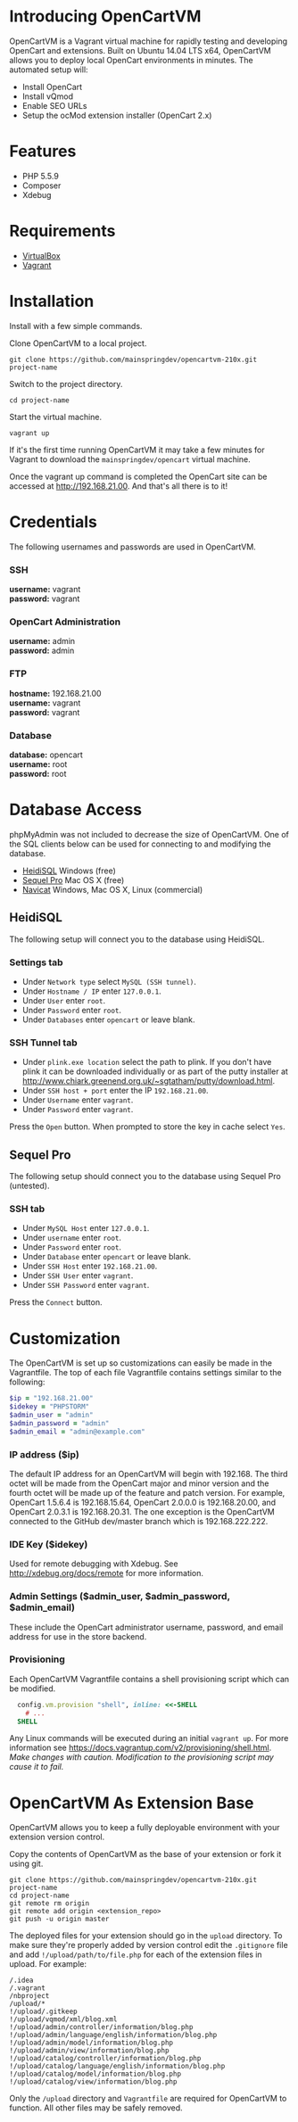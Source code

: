 # Introducing OpenCartVM

OpenCartVM is a Vagrant virtual machine for rapidly testing and developing OpenCart and extensions.  Built on Ubuntu 14.04 LTS x64, OpenCartVM allows you to deploy local OpenCart environments in minutes.  The automated setup will:

  * Install OpenCart
  * Install vQmod
  * Enable SEO URLs
  * Setup the ocMod extension installer (OpenCart 2.x)

# Features

  * PHP 5.5.9
  * Composer
  * Xdebug

# Requirements

  * [VirtualBox](https://www.virtualbox.org)
  * [Vagrant](https://www.vagrantup.com/)

# Installation

Install with a few simple commands.

Clone OpenCartVM to a local project.

```
git clone https://github.com/mainspringdev/opencartvm-210x.git project-name
```

Switch to the project directory.

```
cd project-name
```

Start the virtual machine.

```
vagrant up
```

If it's the first time running OpenCartVM it may take a few minutes for Vagrant to download the ``mainspringdev/opencart`` virtual machine.

Once the vagrant up command is completed the OpenCart site can be accessed at http://192.168.21.00.  And that's all there is to it!

# Credentials

The following usernames and passwords are used in OpenCartVM.

### SSH
**username:** vagrant  
**password:** vagrant

### OpenCart Administration
**username:** admin  
**password:** admin

### FTP
**hostname:** 192.168.21.00  
**username:** vagrant  
**password:** vagrant

### Database
**database:** opencart  
**username:** root  
**password:** root

# Database Access

phpMyAdmin was not included to decrease the size of OpenCartVM.  One of the SQL clients below can be used for connecting to and modifying the database.

  * [HeidiSQL](http://www.heidisql.com/) Windows (free)
  * [Sequel Pro](http://www.sequelpro.com/) Mac OS X (free)
  * [Navicat](http://www.navicat.com/) Windows, Mac OS X, Linux (commercial)

## HeidiSQL

The following setup will connect you to the database using HeidiSQL.

### Settings tab
  - Under ```Network type``` select ```MySQL (SSH tunnel)```.
  - Under ```Hostname / IP``` enter ```127.0.0.1```.
  - Under ```User``` enter ```root```.
  - Under ```Password``` enter ```root```.
  - Under ```Databases``` enter ```opencart``` or leave blank.

### SSH Tunnel tab
  - Under ```plink.exe location``` select the path to plink.  If you don't have plink it can be downloaded individually or as part of the putty installer at http://www.chiark.greenend.org.uk/~sgtatham/putty/download.html.
  - Under ```SSH host + port``` enter the IP ```192.168.21.00```.
  - Under ```Username``` enter ```vagrant```.
  - Under ```Password``` enter ```vagrant```.
   
Press the ```Open``` button.  When prompted to store the key in cache select ```Yes```.

## Sequel Pro

The following setup should connect you to the database using Sequel Pro (untested).

### SSH tab
  - Under ```MySQL Host``` enter ```127.0.0.1```.
  - Under ```username``` enter ```root```.
  - Under ```Password``` enter ```root```.
  - Under ```Database``` enter ```opencart``` or leave blank.
  - Under ```SSH Host``` enter ```192.168.21.00```.
  - Under ```SSH User``` enter ```vagrant```.
  - Under ```SSH Password``` enter ```vagrant```.
 
Press the ```Connect``` button.

# Customization

The OpenCartVM is set up so customizations can easily be made in the Vagrantfile.  The top of each file Vagrantfile contains settings similar to the following:

```ruby
$ip = "192.168.21.00"
$idekey = "PHPSTORM"
$admin_user = "admin"
$admin_password = "admin"
$admin_email = "admin@example.com"
```

### IP address ($ip)

The default IP address for an OpenCartVM will begin with 192.168.  The third octet will be made from the OpenCart major and minor version and the fourth octet will be made up of the feature and patch version.  For example, OpenCart 1.5.6.4 is 192.168.15.64, OpenCart 2.0.0.0 is 192.168.20.00, and OpenCart 2.0.3.1 is 192.168.20.31.  The one exception is the OpenCartVM connected to the GitHub dev/master branch which is 192.168.222.222.

### IDE Key ($idekey)

Used for remote debugging with Xdebug. See http://xdebug.org/docs/remote for more information.

### Admin Settings ($admin_user, $admin_password, $admin_email)

These include the OpenCart administrator username, password, and email address for use in the store backend.

### Provisioning

Each OpenCartVM Vagrantfile contains a shell provisioning script which can be modified.

```ruby
  config.vm.provision "shell", inline: <<-SHELL
    # ...
  SHELL
```

Any Linux commands will be executed during an initial ```vagrant up```.  For more information see https://docs.vagrantup.com/v2/provisioning/shell.html.  *Make changes with caution.  Modification to the provisioning script may cause it to fail.*

# OpenCartVM As Extension Base

OpenCartVM allows you to keep a fully deployable environment with your extension version control.

Copy the contents of OpenCartVM as the base of your extension or fork it using git.

```
git clone https://github.com/mainspringdev/opencartvm-210x.git project-name
cd project-name
git remote rm origin
git remote add origin <extension_repo>
git push -u origin master
```

The deployed files for your extension should go in the ``upload`` directory.  To make sure they're properly added by version control edit the ``.gitignore`` file and add ``!/upload/path/to/file.php`` for each of the extension files in upload.  For example:

```
/.idea
/.vagrant
/nbproject
/upload/*
!/upload/.gitkeep
!/upload/vqmod/xml/blog.xml
!/upload/admin/controller/information/blog.php
!/upload/admin/language/english/information/blog.php
!/upload/admin/model/information/blog.php
!/upload/admin/view/information/blog.php
!/upload/catalog/controller/information/blog.php
!/upload/catalog/language/english/information/blog.php
!/upload/catalog/model/information/blog.php
!/upload/catalog/view/information/blog.php
```

Only the ``/upload`` directory and ``Vagrantfile`` are required for OpenCartVM to function.  All other files may be safely removed.
